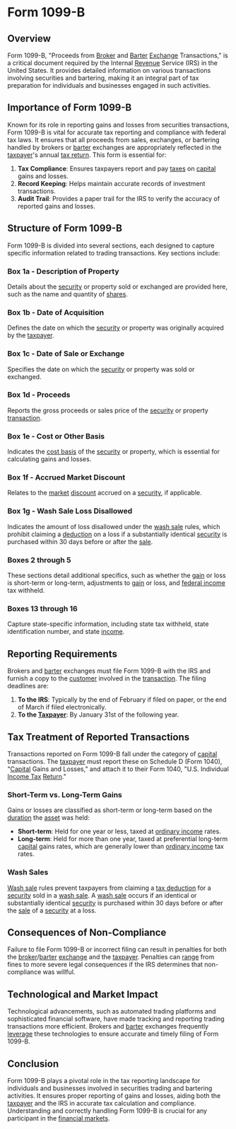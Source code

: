 # Form 1099-B

## Overview

Form 1099-B, "Proceeds from [Broker](../b/broker.md) and [Barter](../b/barter.md) [Exchange](../e/exchange.md) Transactions," is a critical document required by the Internal [Revenue](../r/revenue.md) Service (IRS) in the United States. It provides detailed information on various transactions involving securities and bartering, making it an integral part of tax preparation for individuals and businesses engaged in such activities.

## Importance of Form 1099-B

Known for its role in reporting gains and losses from securities transactions, Form 1099-B is vital for accurate tax reporting and compliance with federal tax laws. It ensures that all proceeds from sales, exchanges, or bartering handled by brokers or [barter](../b/barter.md) exchanges are appropriately reflected in the [taxpayer](../t/taxpayer.md)'s annual [tax return](../t/tax_return.md). This form is essential for:

1. **Tax Compliance**: Ensures taxpayers report and pay [taxes](../t/taxes.md) on [capital](../c/capital.md) gains and losses.
2. **Record Keeping**: Helps maintain accurate records of investment transactions.
3. **Audit Trail**: Provides a paper trail for the IRS to verify the accuracy of reported gains and losses.

## Structure of Form 1099-B

Form 1099-B is divided into several sections, each designed to capture specific information related to trading transactions. Key sections include:

### Box 1a - Description of Property

Details about the [security](../s/security.md) or property sold or exchanged are provided here, such as the name and quantity of [shares](../s/shares.md).

### Box 1b - Date of Acquisition

Defines the date on which the [security](../s/security.md) or property was originally acquired by the [taxpayer](../t/taxpayer.md).

### Box 1c - Date of Sale or Exchange

Specifies the date on which the [security](../s/security.md) or property was sold or exchanged.

### Box 1d - Proceeds

Reports the gross proceeds or sales price of the [security](../s/security.md) or property [transaction](../t/transaction.md).

### Box 1e - Cost or Other Basis

Indicates the [cost basis](../c/cost_basis.md) of the [security](../s/security.md) or property, which is essential for calculating gains and losses.

### Box 1f - Accrued Market Discount

Relates to the [market](../m/market.md) [discount](../d/discount.md) accrued on a [security](../s/security.md), if applicable.

### Box 1g - Wash Sale Loss Disallowed

Indicates the amount of loss disallowed under the [wash sale](../w/wash_sale.md) rules, which prohibit claiming a [deduction](../d/deduction.md) on a loss if a substantially identical [security](../s/security.md) is purchased within 30 days before or after the [sale](../s/sale.md).

### Boxes 2 through 5

These sections detail additional specifics, such as whether the [gain](../g/gain.md) or loss is short-term or long-term, adjustments to [gain](../g/gain.md) or loss, and [federal income](../f/federal_income.md) tax withheld.

### Boxes 13 through 16

Capture state-specific information, including state tax withheld, state identification number, and state [income](../i/income.md).

## Reporting Requirements

Brokers and [barter](../b/barter.md) exchanges must file Form 1099-B with the IRS and furnish a copy to the [customer](../c/customer.md) involved in the [transaction](../t/transaction.md). The filing deadlines are:

1. **To the IRS**: Typically by the end of February if filed on paper, or the end of March if filed electronically.
2. **To the [Taxpayer](../t/taxpayer.md)**: By January 31st of the following year.

## Tax Treatment of Reported Transactions

Transactions reported on Form 1099-B fall under the category of [capital](../c/capital.md) transactions. The [taxpayer](../t/taxpayer.md) must report these on Schedule D (Form 1040), "[Capital](../c/capital.md) Gains and Losses," and attach it to their Form 1040, "U.S. Individual [Income Tax](../i/income_tax.md) [Return](../r/return.md)."

### Short-Term vs. Long-Term Gains

Gains or losses are classified as short-term or long-term based on the [duration](../d/duration.md) the [asset](../a/asset.md) was held:

- **Short-term**: Held for one year or less, taxed at [ordinary income](../o/ordinary_income.md) rates.
- **Long-term**: Held for more than one year, taxed at preferential long-term [capital](../c/capital.md) gains rates, which are generally lower than [ordinary income](../o/ordinary_income.md) tax rates.

### Wash Sales

[Wash sale](../w/wash_sale.md) rules prevent taxpayers from claiming a [tax deduction](../t/tax_deduction.md) for a [security](../s/security.md) sold in a [wash sale](../w/wash_sale.md). A [wash sale](../w/wash_sale.md) occurs if an identical or substantially identical [security](../s/security.md) is purchased within 30 days before or after the [sale](../s/sale.md) of a [security](../s/security.md) at a loss.

## Consequences of Non-Compliance

Failure to file Form 1099-B or incorrect filing can result in penalties for both the [broker](../b/broker.md)/[barter](../b/barter.md) [exchange](../e/exchange.md) and the [taxpayer](../t/taxpayer.md). Penalties can [range](../r/range.md) from fines to more severe legal consequences if the IRS determines that non-compliance was willful.

## Technological and Market Impact

Technological advancements, such as automated trading platforms and sophisticated financial software, have made tracking and reporting trading transactions more efficient. Brokers and [barter](../b/barter.md) exchanges frequently [leverage](../l/leverage.md) these technologies to ensure accurate and timely filing of Form 1099-B.

## Conclusion

Form 1099-B plays a pivotal role in the tax reporting landscape for individuals and businesses involved in securities trading and bartering activities. It ensures proper reporting of gains and losses, aiding both the [taxpayer](../t/taxpayer.md) and the IRS in accurate tax calculation and compliance. Understanding and correctly handling Form 1099-B is crucial for any participant in the [financial markets](../f/financial_market.md).
